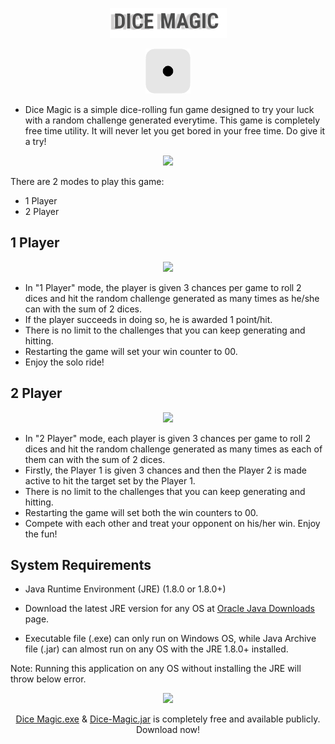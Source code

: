 <p align="center"><img src="https://raw.githubusercontent.com/paurav11/dice-magic/main/src/resources/img/dice-magic-title.png"/></p>
<p align="center"><img src="https://raw.githubusercontent.com/paurav11/dice-magic/main/src/resources/img/dice.gif"/></p>

- Dice Magic is a simple dice-rolling fun game designed to try your luck with a random challenge generated everytime. This game is completely free time utility. It will never let you get bored in your free time. Do give it a try!

<p align="center"><img src="https://user-images.githubusercontent.com/44253834/164912537-979bbd3b-519e-4ad9-963b-bc44ed425b2b.jpg"/></p>

There are 2 modes to play this game:
- 1 Player
- 2 Player

1 Player
--------
<p align="center"><img src="https://user-images.githubusercontent.com/44253834/164912460-098e2e44-9c7b-461a-8ed4-19e82acc1ee9.jpg"/></p>

- In "1 Player" mode, the player is given 3 chances per game to roll 2 dices and hit the random challenge generated as many times as he/she can with the sum of 2 dices. 
- If the player succeeds in doing so, he is awarded 1 point/hit.
- There is no limit to the challenges that you can keep generating and hitting.
- Restarting the game will set your win counter to 00.
- Enjoy the solo ride!

2 Player
--------
<p align="center"><img src="https://user-images.githubusercontent.com/44253834/164914143-c0769167-6105-4b77-8d75-38f0f0e1433f.jpg"/></p>

- In "2 Player" mode, each player is given 3 chances per game to roll 2 dices and hit the random challenge generated as many times as each of them can with the sum of 2 dices.
- Firstly, the Player 1 is given 3 chances and then the Player 2 is made active to hit the target set by the Player 1.
- There is no limit to the challenges that you can keep generating and hitting.
- Restarting the game will set both the win counters to 00.
- Compete with each other and treat your opponent on his/her win. Enjoy the fun!

System Requirements
-------------------
- Java Runtime Environment (JRE) (1.8.0 or 1.8.0+)
- <p>Download the latest JRE version for any OS at <a href="https://www.oracle.com/java/technologies/downloads/#jre8-windows">Oracle Java Downloads</a> page.</p>

- Executable file (.exe) can only run on Windows OS, while Java Archive file (.jar) can almost run on any OS with the JRE 1.8.0+ installed.

Note: Running this application on any OS without installing the JRE will throw below error.
<p align="center"><img src="https://user-images.githubusercontent.com/44253834/164915416-17632a04-79b8-47af-9ac4-cc3ad0b8cf84.png"/></p>

<p align="center"><a href="https://github.com/paurav11/dice-magic/blob/main/Dice%20Magic.exe?raw=true">Dice Magic.exe</a> & <a href="https://github.com/paurav11/dice-magic/blob/main/out/artifacts/Dice_Magic_jar/Dice-Magic.jar?raw=true">Dice-Magic.jar</a> is completely free and available publicly. Download now!</p>
